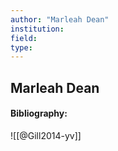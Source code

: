 ```yaml
---
author: "Marleah Dean"
institution:
field:
type:
---
```


## Marleah Dean
#### Bibliography:

![[@Gill2014-yv]]